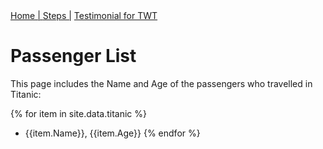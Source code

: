 <nav>
<a href="index.html"> Home   | </a>
<a href="Steps.html"> Steps  |</a>
<a href="testimonial.html"> Testimonial for TWT </a>
</nav>

# Passenger List

This page includes the Name and Age of the passengers who travelled in Titanic:

{% for item in site.data.titanic %}
-  {{item.Name}}, {{item.Age}}
{% endfor %}
